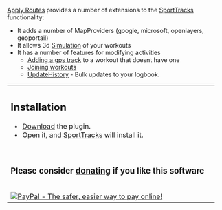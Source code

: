 [Apply Routes](http://sporttracks.myosotissp.com/applyroutesplugin.html) provides a number of extensions to the [SportTracks](http://www.zonefivesoftware.com/SportTracks) functionality:
  * It adds a number of MapProviders (google, microsoft, openlayers, geoportail)
  * It allows 3d [Simulation](http://github.com/gerhardol/apply-routes/wiki/Simulation) of your workouts
  * It has a number of features for modifying activities
    * [Adding a gps track](http://github.com/gerhardol/apply-routes/wiki/ApplyRoutes) to a workout that doesnt have one
    * [Joining workouts](http://github.com/gerhardol/apply-routes/wiki/JoinWorkouts)
    * [UpdateHistory](http://github.com/gerhardol/apply-routes/wiki/UpdateHistory) - Bulk updates to your logbook.

<table><tr><td>
<h2>Installation</h2>
<ul><li><a href='http://www.zonefivesoftware.com/SportTracks/Plugins/plugin_detail.php?id=93'>Download</a> the plugin.<br>
</li><li>Open it, and <a href='http://www.zonefivesoftware.com/SportTracks'>SportTracks</a> will install it.</li></ul>

<br />
<h3>Please consider <a href='https://www.paypal.com/cgi-bin/webscr?cmd=_s-xclick&hosted_button_id=6040520'>donating</a> if you like this software</h3>
<br />
<a href='https://www.paypal.com/cgi-bin/webscr?cmd=_s-xclick&hosted_button_id=6040520'><img src='https://www.paypal.com/en_US/i/btn/btn_donateCC_LG.gif' alt='PayPal - The safer, easier way to pay online!' border='0' /></a>
</td><td>
<wiki:gadget url="http://maps.myosotissp.com/replayroutes.xml" width="400" up_maptype="earth" up_height="280" up_zoom="2"/><br>
</td></tr></table>